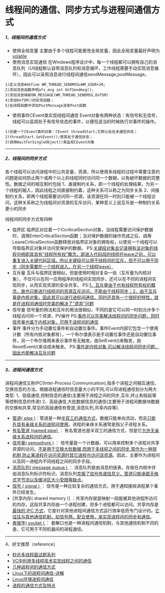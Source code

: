 # 线程间的通信、同步方式与进程间通信方式

##### 1、线程间的通信方式

- 使用全局变量
  主要由于多个线程可能更改全局变量，因此全局变量最好声明为[volatile](https://www.jianshu.com/p/9218692cb209)
- 使用消息实现通信
  在Windows程序设计中，每一个线程都可以拥有自己的消息队列（UI线程默认自带消息队列和消息循环，工作线程需要手动实现消息循环），因此可以采用消息进行线程间通信sendMessage,postMessage。

```
1)定义消息#define WM_THREAD_SENDMSG=WM_USER+20;  
2)添加消息函数声明afx_msg int OnTSendmsg(); 
3)添加消息映射ON_MESSAGE(WM_THREAD_SENDMSG,OnTSM) 
4)添加OnTSM()的实现函数；
5)在线程函数中添加PostMessage消息Post函数
```

- 使用事件CEvent类实现线程间通信
  Event对象有两种状态：有信号和无信号，线程可以监视处于有信号状态的事件，以便在适当的时候执行对事件的操作。

```
1)创建一个CEvent类的对象：CEvent threadStart;它默认处在未通信状态； 
2)threadStart.SetEvent();使其处于通信状态； 
3)调用WaitForSingleObject()来监视CEvent对象
```

------

##### 2、线程间的同步方式

各个线程可以访问进程中的公共变量，资源，所以使用多线程的过程中需要注意的问题是如何防止两个或两个以上的线程同时访问同一个数据，以免破坏数据的完整性。数据之间的相互制约包括
1、直接制约关系，即一个线程的处理结果，为另一个线程的输入，因此线程之间直接制约着，这种关系可以称之为同步关系
2、间接制约关系，即两个线程需要访问同一资源，该资源在同一时刻只能被一个线程访问，这种关系称之为线程间对资源的互斥访问，某种意义上说互斥是一种制约关系更小的同步

线程间的同步方式有四种

- 临界区
  临界区对应着一个CcriticalSection对象，当线程需要访问保护数据时，调用EnterCriticalSection函数；当对保护数据的操作完成之后，调用LeaveCriticalSection函数释放对临界区对象的拥有权，以使另一个线程可以夺取临界区对象并访问受保护的数据。
  PS:[关键段对象会记录拥有该对象的线程句柄即其具有“线程所有权”概念，即进入代码段的线程在leave之前，可以重复进入关键代码区域。所以关键段可以用于线程间的互斥，但不可以用于同步（同步需要在一个线程进入，在另一个线程leave）](https://www.jianshu.com/p/9218692cb209)
- 互斥量
  互斥与临界区很相似，但是使用时相对复杂一些（互斥量为内核对象），不仅可以在同一应用程序的线程间实现同步，还可以在不同的进程间实现同步，从而实现资源的安全共享。
  PS:[1、互斥量由于也有线程所有权的概念，故也只能进行线程间的资源互斥访问，不能由于线程同步；2、由于互斥量是内核对象，因此其可以进行进程间通信，同时还具有一个很好的特性，就是在进程间通信时完美的解决了"遗弃"问题](https://www.jianshu.com/p/9218692cb209)
- 信号量
  信号量的用法和互斥的用法很相似，不同的是它可以同一时刻允许多个线程访问同一个资源，PV操作
  PS:[事件可以完美解决线程间的同步问题，同时信号量也属于内核对象，可用于进程间的通信](https://www.jianshu.com/p/9218692cb209)
- 事件
  事件分为手动置位事件和自动置位事件。事件Event内部它包含一个使用计数（所有内核对象都有），一个布尔值表示是手动置位事件还是自动置位事件，另一个布尔值用来表示事件有无触发。由SetEvent()来触发，由ResetEvent()来设成未触发。
  PS:[事件是内核对象,可以解决线程间同步问题，因此也能解决互斥问题](https://www.jianshu.com/p/9218692cb209)

------

##### 3、进程间通信方式

进程间通信又称IPC(Inter-Process Communication),指多个进程之间相互通信，交换信息的方法。根据进程通信时信息量大小的不同,可以将进程通信划分为两大类型:
1、低级通信,控制信息的通信(主要用于进程之间的同步,互斥,终止和挂起等等控制信息的传递)
2、高级通信,大批数据信息的通信(主要用于进程间数据块数据的交换和共享,常见的高级通信有管道,消息队列,共享内存等).

- [管道( pipe )](https://www.jianshu.com/p/9218692cb209)：管道是一种[半双工的通信方式](https://www.jianshu.com/p/9218692cb209)，数据只能单向流动，而且[只能在具有亲缘关系的进程间使用](https://www.jianshu.com/p/9218692cb209)。进程的亲缘关系通常是指父子进程关系。
- [有名管道 (named pipe) ](https://www.jianshu.com/p/9218692cb209)： 有名管道也是半双工的通信方式，但是它[允许无亲缘关系进程间的通信](https://www.jianshu.com/p/9218692cb209)。
- [信号量( semophore )](https://www.jianshu.com/p/9218692cb209) ： 信号量是一个计数器，可以用来控制多个进程对共享资源的访问。[不是用于交换大批数据,而用于多线程之间的同步.常作为一种锁机制,防止某进程在访问资源时其它进程也访问该资源](https://www.jianshu.com/p/9218692cb209)。因此，主要作为进程间以及同一进程内不同线程之间的同步手段。
- [消息队列( message queue ) ](https://www.jianshu.com/p/9218692cb209)： 消息队列是由消息的链表，存放在内核中并由消息队列标识符标识。消息队列[克服了信号传递信息少、管道只能承载无格式字节流以及缓冲区大小受限等缺点](https://www.jianshu.com/p/9218692cb209)。
- [信号 ( signal ) ](https://www.jianshu.com/p/9218692cb209)： 信号是一种比较复杂的通信方式，用于通知接收进程某个事件已经发生。
- [共享内存( shared memory )] ：共享内存就是映射一段能被其他进程所访问的内存，这段共享内存由一个进程创建，但多个进程都可以访问。共享内存是[最快的 IPC 方式](https://www.jianshu.com/p/9218692cb209)，它是针对其他进程间通信方式运行效率低而专门设计的。[它往往与其他通信机制，如信号两，配合使用，来实现进程间的同步和通信](https://www.jianshu.com/p/9218692cb209)。
- [套接字( socket ) ](https://www.jianshu.com/p/9218692cb209)： 套解口也是一种进程间通信机制，与其他通信机制不同的是，它可用于不同机器间的进程通信。

------

4、好文推荐（reference）

- [秒杀多线程面试题系列](https://link.jianshu.com/?t=http://blog.csdn.net/column/details/killthreadseries.html)
- [VC中利用多线程技术实现线程之间的通信](https://link.jianshu.com/?t=http://dev.yesky.com/339/2292339_2.shtml)
- [几种进程间的通信方式](https://link.jianshu.com/?t=http://www.cnblogs.com/mydomain/archive/2010/09/23/1833369.html)
- [Linux下的进程间通信-详解](https://link.jianshu.com/?t=http://blog.csdn.net/eroswang/article/details/1772350)
- [Linux环境进程间通信](https://link.jianshu.com/?t=http://www.ibm.com/developerworks/cn/linux/l-ipc/part1/)
- [进程的通信方式及特点](https://link.jianshu.com/?t=http://blog.csdn.net/chenhuajie123/article/details/9315477)